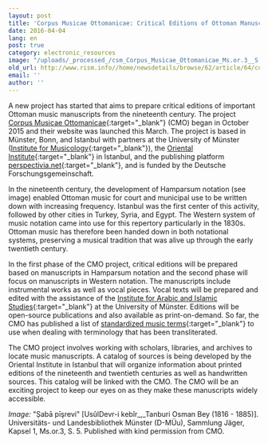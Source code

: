 ```yaml
---
layout: post
title: 'Corpus Musicae Ottomanicae: Critical Editions of Ottoman Manuscripts'
date: 2016-04-04
lang: en
post: true
category: electronic_resources
image: "/uploads/_processed_/csm_Corpus_Musicae_Ottomanicae_Ms.or.3__S._5_-_Saba_Pesrevi__Devr-i_Kebir__Osman_Bey_b7d9711f75.jpg"
old_url: http://www.rism.info//home/newsdetails/browse/62/article/64/corpus-musicae-ottomanicae.html
email: ''
author: ''
---
```



A new project has started that aims to prepare critical editions of important Ottoman music manuscripts from the nineteenth century. The project [Corpus Musicae Ottomanicae](http://www.uni-muenster.de/CMO-Edition/cmo/cmo.html){:target="_blank"} (CMO) began in October 2015 and their website was launched this March. The project is based in Münster, Bonn, and Istanbul with partners at the University of Münster ([Institute for Musicology](https://www.uni-muenster.de/Musikwissenschaft/){:target="_blank"}), the [Oriental Institute](http://www.maxweberstiftung.de/en/institute/institute-oi-istanbul.html){:target="_blank"} in Istanbul, and the publishing platform [perspectivia.net](http://www.perspectivia.net/){:target="_blank"}, and is funded by the Deutsche Forschungsgemeinschaft.

In the nineteenth century, the development of Hamparsum notation (see image) enabled Ottoman music for court and municipal use to be written down with increasing frequency. Istanbul was the first center of this activity, followed by other cities in Turkey, Syria, and Egypt. The Western system of music notation came into use for this repertory particularly in the 1830s. Ottoman music has therefore been handed down in both notational systems, preserving a musical tradition that was alive up through the early twentieth century.

In the first phase of the CMO project, critical editions will be prepared based on manuscripts in Hamparsum notation and the second phase will focus on manuscripts in Western notation. The manuscripts include instrumental works as well as vocal pieces. Vocal texts will be prepared and edited with the assistance of the [Institute for Arabic and Islamic Studies](https://www.uni-muenster.de/ArabistikIslam/){:target="_blank"} at the University of Münster. Editions will be open-source publications and also available as print-on-demand. So far, the CMO has published a list of [standardized music terms](http://www.uni-muenster.de/CMO-Edition/publikationen/publikationen.html){:target="_blank"} to use when dealing with terminology that has been transliterated.

The CMO project involves working with scholars, libraries, and archives to locate music manuscripts. A catalog of sources is being developed by the Oriental Institute in Istanbul that will organize information about printed editions of the nineteenth and twentieth centuries as well as handwritten sources. This catalog will be linked with the CMO. The CMO will be an exciting project to keep our eyes on as they make these manuscripts widely accessible.


_Image:_ "Ṣabā pīşrevi" [UsûlDevr-i kebîr_,_Tanburi Osman Bey (1816 - 1885)]. Universitäts- und Landesbibliothek Münster (D-MÜu), Sammlung Jäger, Kapsel 1, Ms.or.3, S. 5. Published with kind permission from CMO.



<script type="text/javascript">var switchTo5x=true;</script><script type="text/javascript" src="http://w.sharethis.com/button/buttons.js"></script><script type="text/javascript">stLight.options({publisher: "9b601438-1ce1-49d8-bfd7-9cff5df54c17", doNotHash: false, doNotCopy: false, hashAddressBar: false});</script>